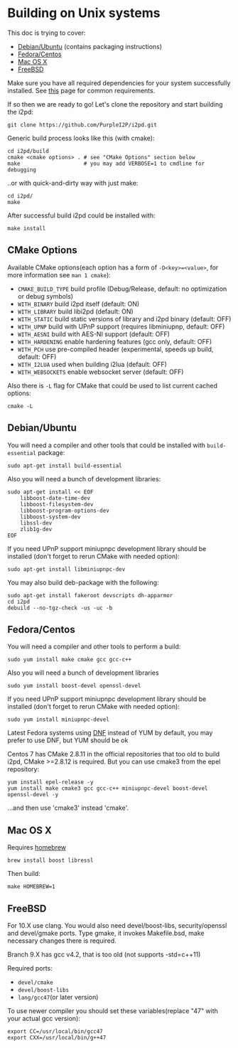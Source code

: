 Building on Unix systems
=============================

This doc is trying to cover:

* [Debian/Ubuntu](#debian-ubuntu) (contains packaging instructions)
* [Fedora/Centos](#fedora-centos)
* [Mac OS X](#mac-os-x)
* [FreeBSD](#freebsd)

Make sure you have all required dependencies for your system successfully installed.
See [this](requirements.md) page for common requirements.

If so then we are ready to go!
Let's clone the repository and start building the i2pd:

	git clone https://github.com/PurpleI2P/i2pd.git

Generic build process looks like this (with cmake):

	cd i2pd/build
	cmake <cmake options> . # see "CMake Options" section below
	make                    # you may add VERBOSE=1 to cmdline for debugging

..or with quick-and-dirty way with just make:

	cd i2pd/
	make

After successful build i2pd could be installed with:

	make install

CMake Options
-------------

Available CMake options(each option has a form of `-D<key>=<value>`, for more information see `man 1 cmake`):

* `CMAKE_BUILD_TYPE` build profile (Debug/Release, default: no optimization or debug symbols)
* `WITH_BINARY`      build i2pd itself (default: ON)
* `WITH_LIBRARY`     build libi2pd (default: ON)
* `WITH_STATIC`      build static versions of library and i2pd binary (default: OFF)
* `WITH_UPNP`        build with UPnP support (requires libminiupnp, default: OFF)
* `WITH_AESNI`       build with AES-NI support (default: OFF)
* `WITH_HARDENING`   enable hardening features (gcc only, default: OFF)
* `WITH_PCH`         use pre-compiled header (experimental, speeds up build, default: OFF)
* `WITH_I2LUA`       used when building i2lua (default: OFF)
* `WITH_WEBSOCKETS`  enable websocket server (default: OFF)


Also there is `-L` flag for CMake that could be used to list current cached options:

	cmake -L

Debian/Ubuntu
-------------

You will need a compiler and other tools that could be installed with `build-essential` package:

	sudo apt-get install build-essential

Also you will need a bunch of development libraries:

	sudo apt-get install << EOF
	    libboost-date-time-dev
	    libboost-filesystem-dev
	    libboost-program-options-dev
	    libboost-system-dev
	    libssl-dev
	    zlib1g-dev
	EOF

If you need UPnP support miniupnpc development library should be installed (don't forget to rerun CMake with needed option):

	sudo apt-get install libminiupnpc-dev

You may also build deb-package with the following:

	sudo apt-get install fakeroot devscripts dh-apparmor
	cd i2pd
	debuild --no-tgz-check -us -uc -b

Fedora/Centos
-------------

You will need a compiler and other tools to perform a build:

	sudo yum install make cmake gcc gcc-c++

Also you will need a bunch of development libraries

	sudo yum install boost-devel openssl-devel

If you need UPnP support miniupnpc development library should be installed (don't forget to rerun CMake with needed option):

	sudo yum install miniupnpc-devel

Latest Fedora systems using [DNF](https://en.wikipedia.org/wiki/DNF_(software)) instead of YUM by default, you may prefer to use DNF, but YUM should be ok

Centos 7 has CMake 2.8.11 in the official repositories that too old to build i2pd, CMake >=2.8.12 is required.
But you can use cmake3 from the epel repository:

	yum install epel-release -y
	yum install make cmake3 gcc gcc-c++ miniupnpc-devel boost-devel openssl-devel -y

...and then use 'cmake3' instead 'cmake'.

Mac OS X
--------

Requires [homebrew](http://brew.sh)

	brew install boost libressl

Then build:

	make HOMEBREW=1

FreeBSD
-------

For 10.X  use clang. You would also need devel/boost-libs, security/openssl and devel/gmake ports.
Type gmake, it invokes Makefile.bsd, make necessary changes there is required.

Branch 9.X has gcc v4.2, that is too old (not supports -std=c++11)

Required ports:

* `devel/cmake`
* `devel/boost-libs`
* `lang/gcc47`(or later version)

To use newer compiler you should set these variables(replace "47" with your actual gcc version):

	export CC=/usr/local/bin/gcc47
	export CXX=/usr/local/bin/g++47
